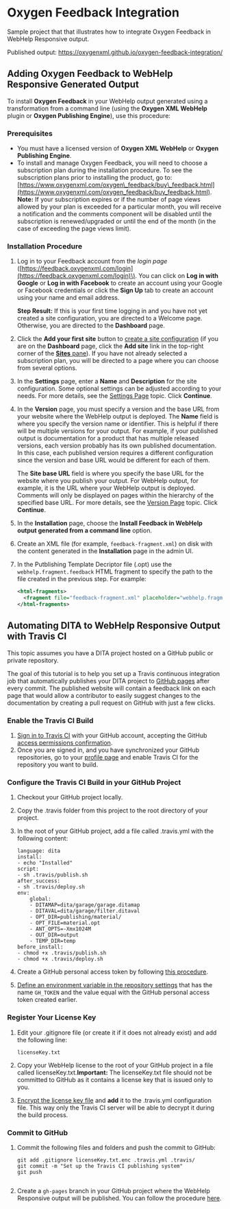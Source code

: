 # Oxygen Feedback Integration
Sample project that that illustrates how to integrate Oxygen Feedback in WebHelp Responsive output.

Published output: https://oxygenxml.github.io/oxygen-feedback-integration/

## Adding Oxygen Feedback to WebHelp Responsive Generated Output

To install **Oxygen Feedback** in your WebHelp output generated using a transformation from a command line \(using the **Oxygen XML WebHelp** plugin or **Oxygen Publishing Engine**\), use this procedure:

### Prerequisites

-   You must have a licensed version of **Oxygen XML WebHelp** or **Oxygen Publishing Engine**.
-   To install and manage Oxygen Feedback, you will need to choose a subscription plan during the installation procedure. To see the subscription plans prior to installing the product, go to: [https://www.oxygenxml.com/oxygen\_feedback/buy\_feedback.html](https://www.oxygenxml.com/oxygen_feedback/buy_feedback.html).
**Note:** If your subscription expires or if the number of page views allowed by your plan is exceeded for a particular month, you will receive a notification and the comments component will be disabled until the subscription is renewed/upgraded or until the end of the month \(in the case of exceeding the page views limit\).

### Installation Procedure

1.  Log in to your Feedback account from the *login page* \([https://feedback.oxygenxml.com/login](https://feedback.oxygenxml.com/login)\). You can click on **Log in with Google** or **Log in with Facebook** to create an account using your Google or Facebook credentials or click the **Sign Up** tab to create an account using your name and email address.

    **Step Result:** If this is your first time logging in and you have not yet created a site configuration, you are directed to a Welcome page. Otherwise, you are directed to the **Dashboard** page.

2.  Click the **Add your first site** button to [create a site configuration](https://www.oxygenxml.com/doc/versions/1.2/ug-feedback/topics/ofb-creating-site.html#ofb-creating-site) \(if you are on the **Dashboard** page, click the **Add site** link in the top-right corner of the [**Sites** pane](https://www.oxygenxml.com/doc/versions/1.2/ug-feedback/topics/ofb-dashboard.html#ofb-dashboard__sites-pane)\). If you have not already selected a subscription plan, you will be directed to a page where you can choose from several options.
3.  In the **Settings** page, enter a **Name** and **Description** for the site configuration. Some optional settings can be adjusted according to your needs. For more details, see the [Settings Page](https://www.oxygenxml.com/doc/versions/1.2/ug-feedback/topics/ofb-creating-site.html#ofb-site-settings-page) topic. Click **Continue**.
4.  In the **Version** page, you must specify a version and the base URL from your website where the WebHelp output is deployed. The **Name** field is where you specify the version name or identifier. This is helpful if there will be multiple versions for your output. For example, if your published output is documentation for a product that has multiple released versions, each version probably has its own published documentation. In this case, each published version requires a different configuration since the version and base URL would be different for each of them.

    The **Site base URL** field is where you specify the base URL for the website where you publish your output. For WebHelp output, for example, it is the URL where your WebHelp output is deployed. Comments will only be displayed on pages within the hierarchy of the specified base URL. For more details, see the [Version Page](https://www.oxygenxml.com/doc/versions/1.2/ug-feedback/topics/ofb-creating-site.html#ofb-site-initial-version) topic. Click **Continue**.

5.  In the **Installation** page, choose the **Install Feedback in WebHelp output generated from a command line** option.
6.  Create an XML file \(for example, `feedback-fragment.xml`\) on disk with the content generated in the **Installation** page in the admin UI.
7.  In the Putblishing Template Decriptor file \(.opt\) use the `webhelp.fragment.feedback` HTML fragment to specify the path to the file created in the previous step. For example:

    ```xml
    <html-fragments>
      <fragment file="feedback-fragment.xml" placeholder="webhelp.fragment.feedback"/>
    </html-fragments>
    ```

## Automating DITA to WebHelp Responsive Output with Travis CI

This topic assumes you have a DITA project hosted on a GitHub public or private repository.

The goal of this tutorial is to help you set up a Travis continuous integration job that automatically publishes your DITA project to [GitHub pages](https://pages.github.com/) after every commit. The published website will contain a feedback link on each page that would allow a contributor to easily suggest changes to the documentation by creating a pull request on GitHub with just a few clicks.

### Enable the Travis CI Build 

1.  [Sign in to Travis CI](https://travis-ci.org/) with your GitHub account, accepting the GitHub [access permissions confirmation](https://docs.travis-ci.com/user/github-oauth-scopes).
2.  Once you are signed in, and you have synchronized your GitHub repositories, go to your [profile page](https://travis-ci.org/profile) and enable Travis CI for the repository you want to build.

### Configure the Travis CI Build in your GitHub Project

1.  Checkout your GitHub project locally.
2.  Copy the .travis folder from this project to the root directory of your project.
3.  In the root of your GitHub project, add a file called .travis.yml with the following content:

    ```
    language: dita
    install:
    - echo "Installed"
    script:
    - sh .travis/publish.sh
    after_success:
    - sh .travis/deploy.sh
    env:
        global:
        - DITAMAP=dita/garage/garage.ditamap
        - DITAVAL=dita/garage/filter.ditaval
        - OPT_DIR=publishing/material/
        - OPT_FILE=material.opt
        - ANT_OPTS=-Xmx1024M
        - OUT_DIR=output
        - TEMP_DIR=temp
    before_install:
    - chmod +x .travis/publish.sh
    - chmod +x .travis/deploy.sh
    
    ```
4.  Create a GitHub personal access token by following [this procedure](https://help.github.com/en/github/authenticating-to-github/creating-a-personal-access-token-for-the-command-line).
5.  [Define an environment variable in the repository settings](https://docs.travis-ci.com/user/environment-variables/#Defining-Variables-in-Repository-Settings) that has the name `GH_TOKEN` and the value equal with the GitHub personal access token created earlier.

### Register Your License Key 

1.  Edit your .gitignore file \(or create it if it does not already exist\) and add the following line:

    ```
    licenseKey.txt
    ```

2.  Copy your WebHelp license to the root of your GitHub project in a file called licenseKey.txt.**Important:** The licenseKey.txt file should not be committed to GitHub as it contains a license key that is issued only to you.
3.  [Encrypt the license key file](https://docs.travis-ci.com/user/encrypting-files/#Automated-Encryption) and **add** it to the .travis.yml configuration file. This way only the Travis CI server will be able to decrypt it during the build process.

### Commit to GitHub 

1.  Commit the following files and folders and push the commit to GitHub:

    ```
    git add .gitignore licenseKey.txt.enc .travis.yml .travis/
    git commit -m "Set up the Travis CI publishing system"
    git push
                        
    ```

2.  Create a `gh-pages` branch in your GitHub project where the WebHelp Responsive output will be published. You can follow the procedure [here](https://help.github.com/en/github/working-with-github-pages/creating-a-github-pages-site).




